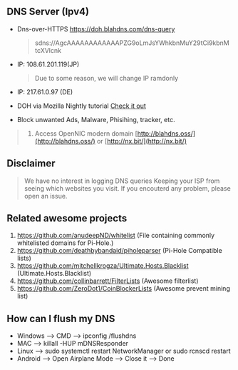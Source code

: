 
## DNS Server (Ipv4)
- Dns-over-HTTPS https://doh.blahdns.com/dns-query 
  > sdns://AgcAAAAAAAAAAAAPZG9oLmJsYWhkbnMuY29tCi9kbnMtcXVlcnk
- IP: 108.61.201.119(JP)  
  > Due to some reason, we will change IP ramdonly
- IP: 217.61.0.97 (DE)


* DOH via Mozilla Nightly tutorial [Check it out](https://www.ookangzheng.com/mozilla-nightly-enable-dns-over-https/)

* Block unwanted Ads, Malware, Phisihing, tracker, etc.
> 1. Access OpenNIC modern domain [http://blahdns.oss/](http://blahdns.oss/) or [http://nx.bit/](http://nx.bit/)


## Disclaimer
> We have no interest in logging DNS queries
> Keeping your ISP from seeing which websites you visit.
> If you encouterd any problem, please open an issue.

## Related awesome projects
1. https://github.com/anudeepND/whitelist (File containing commonly whitelisted domains for Pi-Hole.)
2. https://github.com/deathbybandaid/piholeparser (Pi-Hole Compatible lists)
3. https://github.com/mitchellkrogza/Ultimate.Hosts.Blacklist (Ultimate.Hosts.Blacklist)
4. https://github.com/collinbarrett/FilterLists (Awesome filterlist)
5. https://github.com/ZeroDot1/CoinBlockerLists (Awesome prevent mining list)


## How can I flush my DNS 
* Windows --> CMD --> ipconfig /flushdns 
* MAC --> killall -HUP mDNSResponder 
* Linux --> sudo systemctl restart NetworkManager or sudo rcnscd restart 
* Android --> Open Airplane Mode --> Close it --> Done 

